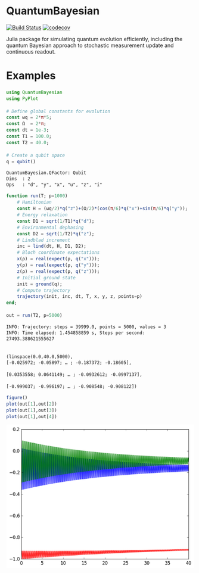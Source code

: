 # QuantumBayesian

[![Build Status](https://travis-ci.org/justindressel/QuantumBayesian.svg?branch=master)](https://travis-ci.org/justindressel/QuantumBayesian)
[![codecov](https://codecov.io/gh/justindressel/QuantumBayesian/branch/master/graph/badge.svg)](https://codecov.io/gh/justindressel/QuantumBayesian)


Julia package for simulating quantum evolution efficiently, including the quantum Bayesian approach to stochastic measurement update and continuous readout.

# Examples
```julia
using QuantumBayesian
using PyPlot

# Define global constants for evolution
const ωq = 2*π*5;
const Ω  = 2*π;
const dt = 1e-3;
const T1 = 100.0;
const T2 = 40.0;

# Create a qubit space
q = qubit()
```

    QuantumBayesian.QFactor: Qubit
    Dims  : 2
    Ops   : "d", "y", "x", "u", "z", "i"

```julia
function run(T; p=1000)
    # Hamiltonian
    const H = (ωq/2)*q("z")+(Ω/2)*(cos(π/6)*q("x")+sin(π/6)*q("y"));
    # Energy relaxation
    const D1 = sqrt(1/T1)*q("d");
    # Environmental dephasing
    const D2 = sqrt(1/T2)*q("z");
    # Lindblad increment
    inc = lind(dt, H, D1, D2);
    # Bloch coordinate expectations
    x(ρ) = real(expect(ρ, q("x")));
    y(ρ) = real(expect(ρ, q("y")));
    z(ρ) = real(expect(ρ, q("z")));
    # Initial ground state
    init = ground(q);
    # Compute trajectory
    trajectory(init, inc, dt, T, x, y, z, points=p)
end;

out = run(T2, p=5000)
```

    INFO: Trajectory: steps = 39999.0, points = 5000, values = 3
    INFO: Time elapsed: 1.454858859 s, Steps per second: 27493.388621555627


    (linspace(0.0,40.0,5000),
    [-0.025972; -0.05897; … ; -0.187372; -0.18605],
    
    [0.0353558; 0.0641149; … ; -0.0932612; -0.0997137],
    
    [-0.999037; -0.996197; … ; -0.908548; -0.908122])

```julia
figure()
plot(out[1],out[2])
plot(out[1],out[3])
plot(out[1],out[4])
```

![Example Output](img/example_lindblad.png)
